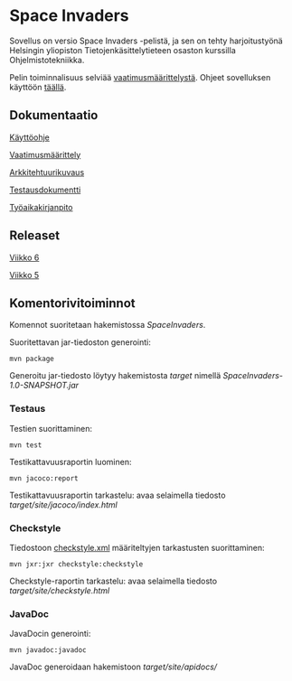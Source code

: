 # Space Invaders

Sovellus on versio Space Invaders -pelistä, ja sen on tehty harjoitustyönä Helsingin yliopiston Tietojenkäsittelytieteen osaston kurssilla Ohjelmistotekniikka.

Pelin toiminnalisuus selviää [vaatimusmäärittelystä](dokumentaatio/vaatimusmaarittely.md). Ohjeet sovelluksen käyttöön [täällä](dokumentaatio/kayttoohje.md).

## Dokumentaatio

[Käyttöohje](dokumentaatio/kayttoohje.md)

[Vaatimusmäärittely](dokumentaatio/vaatimusmaarittely.md)

[Arkkitehtuurikuvaus](dokumentaatio/arkkitehtuuri.md)

[Testausdokumentti](dokumentaatio/testaus.md)

[Työaikakirjanpito](dokumentaatio/tuntikirjanpito.md)

## Releaset

[Viikko 6](https://github.com/behindthegroove/ot-harjoitustyo-s20/releases/tag/viikko6)

[Viikko 5](https://github.com/behindthegroove/ot-harjoitustyo-s20/releases/tag/viikko5)

## Komentorivitoiminnot

Komennot suoritetaan hakemistossa _SpaceInvaders_.

Suoritettavan jar-tiedoston generointi:
```
mvn package
```
Generoitu jar-tiedosto löytyy hakemistosta _target_ nimellä _SpaceInvaders-1.0-SNAPSHOT.jar_

### Testaus

Testien suorittaminen:

```
mvn test
```

Testikattavuusraportin luominen:

```
mvn jacoco:report
```

Testikattavuusraportin tarkastelu: avaa selaimella tiedosto _target/site/jacoco/index.html_

### Checkstyle

Tiedostoon [checkstyle.xml](SpaceInvaders/checkstyle.xml) määriteltyjen tarkastusten suorittaminen:
```
mvn jxr:jxr checkstyle:checkstyle
```
Checkstyle-raportin tarkastelu: avaa selaimella tiedosto _target/site/checkstyle.html_

### JavaDoc

JavaDocin generointi:
```
mvn javadoc:javadoc
```
JavaDoc generoidaan hakemistoon _target/site/apidocs/_
